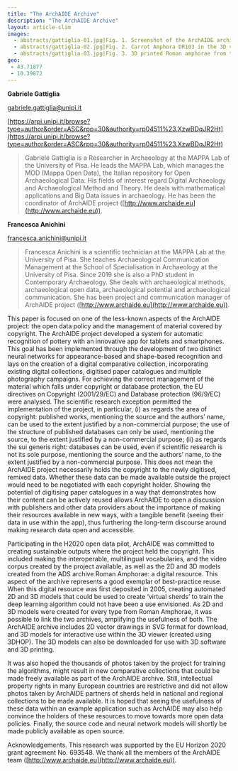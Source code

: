 ```yaml
---
title: "The ArchAIDE Archive"
description: "The ArchAIDE Archive"
layout: article-slim
images:
  - abstracts/gattiglia-01.jpg|Fig. 1. Screenshot of the ArchAIDE archive (https://doi.org/10.5284/1050896)  
  - abstracts/gattiglia-02.jpg|Fig. 2. Carrot Amphora DR103 in the 3D viewer. https://archaeologydataservice.ac.uk/archives/view/archaide_2019/downloads_amphora.cfm?amph=Carrot_Amphora_DR10
  - abstracts/gattiglia-03.jpg|Fig. 3. 3D printed Roman amphorae from the ArchAIDE archive
geo:
 - 43.71877
 - 10.39872 
---
```


**Gabriele Gattiglia**

[gabriele.gattiglia@unipi.it](mailto:gabriele.gattiglia@unipi.it)

[https://arpi.unipi.it/browse?type=author&order=ASC&rpp=30&authority=rp04511%23.XzwBDqJR2Ht](https://arpi.unipi.it/browse?type=author&order=ASC&rpp=30&authority=rp04511%23.XzwBDqJR2Ht)

> Gabriele Gattiglia is a Researcher in Archaeology at the MAPPA Lab of the University of Pisa. He leads the MAPPA Lab, which manages the MOD (Mappa Open Data), the Italian repository for Open Archaeological Data. His fields of interest regard Digital Archaeology and Archaeological Method and Theory. He deals with mathematical applications and Big Data issues in archaeology. He has been the coordinator of ArchAIDE project ([http://www.archaide.eu](http://www.archaide.eu)).

**Francesca Anichini**

[francesca.anichini@unipi.it](mailto:francesca.anichini@unipi.it)

> Francesca Anichini is a scientific technician at the MAPPA Lab at  the University of Pisa. She teaches Archaeological Communication Management at the School of Specialisation in Archaeology at the University of Pisa. Since 2019 she is also a PhD student in Contemporary Archaeology. She deals with archaeological methods, archaeological open data, archaeological potential and archaeological communication. She has been project and communication manager of ArchAIDE project ([http://www.archaide.eu](http://www.archaide.eu)).

This paper is focused on one of the less-known aspects of the ArchAIDE  project: the open data policy and the management of material covered by copyright. The ArchAIDE project developed a system for automatic recognition of pottery with an innovative app for tablets and smartphones. This goal has been implemented through the development of two distinct neural networks for appearance-based and shape-based recognition and lays on the creation of a digital comparative collection, incorporating existing digital collections, digitised paper catalogues and multiple photography campaigns. For achieving the correct management of the material which falls under copyright or database protection, the EU directives on Copyright (2001/29/EC) and Database protection (96/9/EC) were analysed. The scientific research exception permitted the implementation of the project, in particular, (i) as regards the area of copyright: published works, mentioning the source and the authors’ name, can be used to the extent justified by a non-commercial purpose; the use of the structure of published databases can only be used, mentioning the source, to the extent justified by a non-commercial purpose; (ii) as regards the sui generis right: databases can be used, even if scientific research is not its sole purpose, mentioning the source and the authors’ name, to the extent justified by a non-commercial purpose. This does not mean the ArchAIDE project necessarily holds the copyright to the newly digitised, remixed data. Whether these data can be made available outside the project would need to be negotiated with each copyright holder. Showing the potential of digitising paper catalogues in a way that demonstrates how their content can be actively reused allows ArchAIDE to open a discussion with publishers and other data providers about the importance of making their resources available in new ways, with a tangible benefit (seeing their data in use within the app), thus furthering the long-term discourse around making research data open and accessible.

Participating in the H2020  open data pilot, ArchAIDE was committed to creating sustainable outputs where the project held the copyright. This included making the interoperable, multilingual vocabularies, and the video corpus created by the project available, as well as the 2D and 3D models created from the ADS archive Roman Amphorae: a digital resource. This aspect of the archive represents a good exemplar of best-practice reuse. When this digital resource was first deposited in 2005, creating automated 2D and 3D models that could be used to create ‘virtual sherds’ to train the deep learning algorithm could not have been a use envisioned. As 2D and 3D models were created for every type from Roman Amphorae, it was possible to link the two archives, amplifying the usefulness of both. The ArchAIDE archive includes 2D vector drawings in SVG format for download, and 3D models for interactive use within the 3D viewer (created using 3DHOP). The 3D models can also be downloaded for use with 3D software and 3D printing. 

It was also hoped the thousands of photos  taken by the project for training the algorithms, might result in new comparative collections that could be made freely available as part of the ArchAIDE archive. Still, intellectual property rights in many European countries are restrictive and did not allow photos taken by ArchAIDE partners of sherds held in national and regional collections to be made available. It is hoped that seeing the usefulness of these data within an example application such as ArchAIDE may also help convince the holders of these resources to move towards more open data policies. Finally, the source code and neural network models will shortly be made publicly available as open source. 

Acknowledgements. This research was supported by the EU Horizon 2020 grant agreement No. 693548. We thank all the members of the ArchAIDE team ([http://www.archaide.eu](http://www.archaide.eu)).
